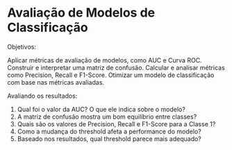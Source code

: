 # Avaliação de Modelos de Classificação
Objetivos:

Aplicar métricas de avaliação de modelos, como AUC e Curva ROC. Construir e interpretar uma matriz de confusão. Calcular e analisar métricas como Precision, Recall e F1-Score. Otimizar um modelo de classificação com base nas métricas avaliadas.

Avaliando os resultados:

1) Qual foi o valor da AUC? O que ele indica sobre o modelo?
2) A matriz de confusão mostra um bom equilíbrio entre classes?
3) Quais são os valores de Precision, Recall e F1-Score para a Classe 1?
4) Como a mudança do threshold afeta a performance do modelo?
5) Baseado nos resultados, qual threshold parece mais adequado?
